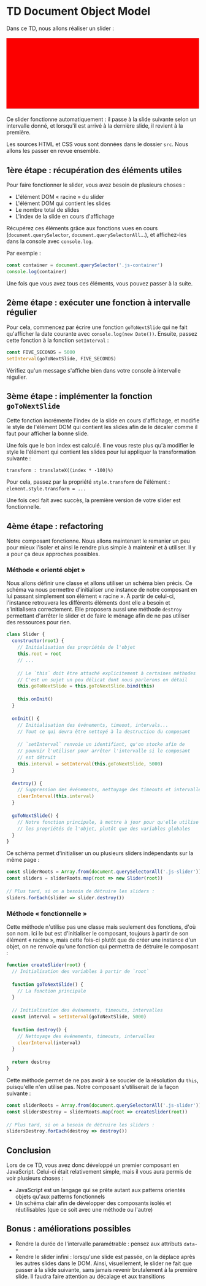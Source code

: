 # TD Document Object Model

Dans ce TD, nous allons réaliser un slider :

![](./example.gif)

Ce slider fonctionne automatiquement : il passe à la slide suivante selon un intervalle donné, et lorsqu'il est arrivé à la dernière slide, il revient à la première.

Les sources HTML et CSS vous sont données dans le dossier `src`. Nous allons
les passer en revue ensemble.

## 1ère étape : récupération des éléments utiles

Pour faire fonctionner le slider, vous avez besoin de plusieurs choses :

* L'élément DOM « racine » du slider
* L'élément DOM qui contient les slides
* Le nombre total de slides
* L'index de la slide en cours d'affichage

Récupérez ces éléments grâce aux fonctions vues en cours (`document.querySelector`, `document.querySelectorAll`...), et affichez-les dans la console avec `console.log`.

Par exemple :

```js
const container = document.querySelector('.js-container')
console.log(container)
```

Une fois que vous avez tous ces éléments, vous pouvez passer à la suite.

## 2ème étape : exécuter une fonction à intervalle régulier

Pour cela, commencez par écrire une fonction `goToNextSlide` qui ne fait qu'afficher la date courante avec `console.log(new Date())`. Ensuite, passez cette fonction à la fonction `setInterval` :

```js
const FIVE_SECONDS = 5000
setInterval(goToNextSlide, FIVE_SECONDS)
```

Vérifiez qu'un message s'affiche bien dans votre console à intervalle régulier.

## 3ème étape : implémenter la fonction `goToNextSlide`

Cette fonction incrémente l'index de la slide en cours d'affichage, et modifie le style de l'élément DOM qui contient les slides afin de le décaler comme il faut pour afficher la bonne slide.

Une fois que le bon index est calculé. Il ne vous reste plus qu'à modifier le style le l'élément qui contient les slides pour lui appliquer la transformation suivante :

```
transform : translateX((index * -100)%)
```

Pour cela, passez par la propriété `style.transform` de l'élément : `element.style.transform = ...`

Une fois ceci fait avec succès, la première version de votre slider est fonctionnelle.

## 4ème étape : refactoring

Notre composant fonctionne. Nous allons maintenant le remanier un peu pour
mieux l'isoler et ainsi le rendre plus simple à maintenir et à utiliser. Il y a
pour ça deux approches possibles.

### Méthode « orienté objet »

Nous allons définir une classe et allons utiliser un schéma bien précis. Ce
schéma va nous permettre d'initialiser une instance de notre composant en lui
passant simplement son élément « racine ». À partir de celui-ci, l'instance
retrouvera les différents éléments dont elle a besoin et s'initialisera
correctement. Elle proposera aussi une méthode `destroy` permettant d'arrêter
le slider et de faire le ménage afin de ne pas utiliser des ressources pour
rien.

```js
class Slider {
  constructor(root) {
    // Initialisation des propriétés de l'objet
    this.root = root
    // ...

    // Le `this` doit être attaché explicitement à certaines méthodes
    // C'est un sujet un peu délicat dont nous parlerons en détail
    this.goToNextSlide = this.goToNextSlide.bind(this)

    this.onInit()
  }

  onInit() {
    // Initialisation des événements, timeout, intervals...
    // Tout ce qui devra être nettoyé à la destruction du composant

    // `setInterval` renvoie un identifiant, qu'on stocke afin de
    // pouvoir l'utiliser pour arrêter l'intervalle si le composant
    // est détruit
    this.interval = setInterval(this.goToNextSlide, 5000)
  }

  destroy() {
    // Suppression des événements, nettoyage des timeouts et intervalles...
    clearInterval(this.interval)
  }

  goToNextSlide() {
    // Notre fonction principale, à mettre à jour pour qu'elle utilise
    // les propriétés de l'objet, plutôt que des variables globales
  }
}
```

Ce schéma permet d'initialiser un ou plusieurs sliders indépendants sur la même
page :

```js
const sliderRoots = Array.from(document.querySelectorAll('.js-slider'))
const sliders = sliderRoots.map(root => new Slider(root))

// Plus tard, si on a besoin de détruire les sliders :
sliders.forEach(slider => slider.destroy())
```

### Méthode « fonctionnelle »

Cette méthode n'utilise pas une classe mais seulement des fonctions, d'où son
nom. Ici le but est d'initialiser le composant, toujours à partir de son
élément « racine », mais cette fois-ci plutôt que de créer une instance d'un
objet, on ne renvoie qu'une fonction qui permettra de détruire le composant :

```js
function createSlider(root) {
  // Initialisation des variables à partir de `root`

  function goToNextSlide() {
    // La fonction principale
  }

  // Initialisation des événements, timeouts, intervalles
  const interval = setInterval(goToNextSlide, 5000)

  function destroy() {
    // Nettoyage des événements, timeouts, intervalles
    clearInterval(interval)
  }

  return destroy
}
```

Cette méthode permet de ne pas avoir à se soucier de la résolution du `this`,
puisqu'elle n'en utilise pas. Notre composant s'utiliserait de la façon suivante :

```js
const sliderRoots = Array.from(document.querySelectorAll('.js-slider'))
const slidersDestroy = sliderRoots.map(root => createSlider(root))

// Plus tard, si on a besoin de détruire les sliders :
slidersDestroy.forEach(destroy => destroy())
```

## Conclusion

Lors de ce TD, vous avez donc développé un premier composant en JavaScript. Celui-ci était relativement simple, mais il vous aura permis de voir plusieurs choses :

* JavaScript est un langage qui se prête autant aux patterns orientés objets
qu'aux patterns fonctionnels
* Un schéma clair afin de développer des composants isolés et réutilisables
(que ce soit avec une méthode ou l'autre)

## Bonus : améliorations possibles

* Rendre la durée de l'intervalle paramétrable : pensez aux attributs `data-*`
* Rendre le slider infini : lorsqu'une slide est passée, on la déplace après
les autres slides dans le DOM. Ainsi, visuellement, le slider ne fait que
passer à la slide suivante, sans jamais revenir brutalement à la première
slide. Il faudra faire attention au décalage et aux transitions
